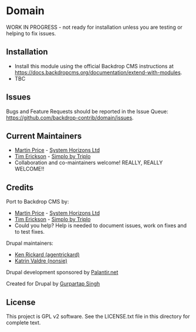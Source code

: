 Domain
========
<!--
The first paragraph of this file should be kept short as it will be used as the
project summary on BackdropCMS.org. Aim for about 240 characters (three lines at
80 characters each).

All lines in this file should be no more than 80 characters long for legibility,
unless including a URL or example that requires the line to not wrap.
|<- - - - - - - This line is exactly 80 characters for reference - - - - - - ->|

Detail in READMEs should be limited to the minimum required for installation and
getting started. More detailed documentation should be moved to a GitHub wiki
page; for example: https://github.com/backdrop-contrib/setup/wiki/Documentation.
-->
WORK IN PROGRESS - not ready for installation unless you are testing or helping
to fix issues.


Installation
------------
<!--
List the steps needed to install and configure the module. Add/remove steps as
necessary.
-->

- Install this module using the official Backdrop CMS instructions at
  https://docs.backdropcms.org/documentation/extend-with-modules.
- TBC

Issues
------
<!--
Link to the repo's issue queue.
-->

Bugs and Feature Requests should be reported in the Issue Queue:
https://github.com/backdrop-contrib/domain/issues.


Current Maintainers
-------------------
<!--
List the current maintainer(s) of the module, and note if this module needs
new/additional maintainers.
-->

- [Martin Price](https://github.com/yorkshire-pudding) - [System Horizons Ltd](https://www.systemhorizons.co.uk)
- [Tim Erickson](https://github.com/stpaultim) - [Simplo by Triplo](https://simplo.site/)
- Collaboration and co-maintainers welcome! REALLY, REALLY WELCOME!!

Credits
-------
<!--
Give credit where credit's due.
If this is a Drupal port, state who ported it, and who wrote the original Drupal
module. If this module is based on another project, or uses third-party
libraries, list them here. You can also mention any organisations/companies who
sponsored the module's development.
-->

Port to Backdrop CMS by:
- [Martin Price](https://github.com/yorkshire-pudding) - [System Horizons Ltd](https://www.systemhorizons.co.uk)
- [Tim Erickson](https://github.com/stpaultim) - [Simplo by Triplo](https://simplo.site/)
- Could you help? Help is needed to document issues, work on fixes and to test fixes.

Drupal maintainers:
- [Ken Rickard (agentrickard)](https://www.drupal.org/u/agentrickard)
- [Katrin Valdre (nonsie)](https://www.drupal.org/u/nonsie)

Drupal development sponsored by [Palantir.net](https://palantir.net/)

Created for Drupal by [Gurpartap Singh](https://www.drupal.org/u/gurpartap-singh)

License
-------
<!--
Mention what license this module is released under, and where people can find
it.
-->

This project is GPL v2 software.
See the LICENSE.txt file in this directory for complete text.
